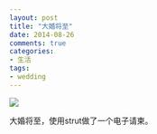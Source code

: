 ```yaml
---
layout: post
title: "大婚将至"
date: 2014-08-26
comments: true
categories: 
- 生活
tags:
- wedding
---
```


![](http://chegnjun.qiniu.com/wedding.jpg)

大婚将至，使用strut做了一个电子请柬[](http://chengjun.github.io/wedding)。
